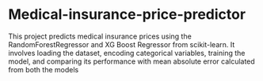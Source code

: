 # Medical-insurance-price-predictor
This project predicts medical insurance prices using the RandomForestRegressor and XG Boost Regressor from scikit-learn. It involves loading the dataset, encoding categorical variables, training the model, and comparing its performance with mean absolute error calculated from both the models
